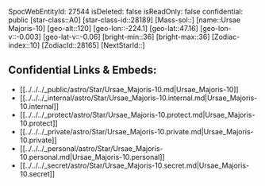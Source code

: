 ﻿---
location: [47.16,-224.1,120]
type: Station
tags:
- astro/Star

---
SpocWebEntityId: 27544
isDeleted: false
isReadOnly: false
confidential: public
[star-class::A0]
[star-class-id::28189]
[Mass-sol::]
[name::Ursae Majoris-10]
[geo-alt::120]
[geo-lon::-224.1]
[geo-lat::47.16]
[geo-lon-v::-0.003]
[geo-lat-v::-0.06]
[bright-min::36]
[bright-max::36]
[Zodiac-index::10]
[ZodiacId::28165]
[NextStarId::]



## Confidential Links & Embeds: 
- [[../../../_public/astro/Star/Ursae_Majoris-10.md|Ursae_Majoris-10]] 
- [[../../../_internal/astro/Star/Ursae_Majoris-10.internal.md|Ursae_Majoris-10.internal]] 
- [[../../../_protect/astro/Star/Ursae_Majoris-10.protect.md|Ursae_Majoris-10.protect]] 
- [[../../../_private/astro/Star/Ursae_Majoris-10.private.md|Ursae_Majoris-10.private]] 
- [[../../../_personal/astro/Star/Ursae_Majoris-10.personal.md|Ursae_Majoris-10.personal]] 
- [[../../../_secret/astro/Star/Ursae_Majoris-10.secret.md|Ursae_Majoris-10.secret]] 
